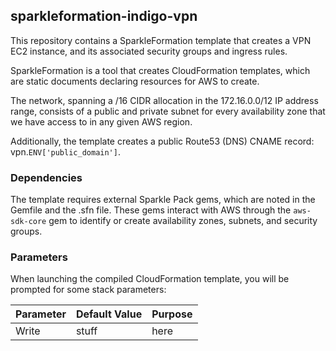 ## sparkleformation-indigo-vpn
This repository contains a SparkleFormation template that creates a VPN
EC2 instance, and its associated security groups and ingress rules.

SparkleFormation is a tool that creates CloudFormation templates, which are
static documents declaring resources for AWS to create.

The network, spanning a /16 CIDR allocation in the 172.16.0.0/12 IP address
range, consists of a public and private subnet for every availability zone
that we have access to in any given AWS region.  

Additionally, the template creates a public Route53 (DNS) CNAME record:
vpn.`ENV['public_domain']`.

### Dependencies

The template requires external Sparkle Pack gems, which are noted in
the Gemfile and the .sfn file.  These gems interact with AWS through the
`aws-sdk-core` gem to identify or create  availability zones, subnets, and 
security groups.

### Parameters

When launching the compiled CloudFormation template, you will be prompted for
some stack parameters:

| Parameter | Default Value | Purpose |
|-----------|---------------|---------|
| Write     | stuff         | here    |
